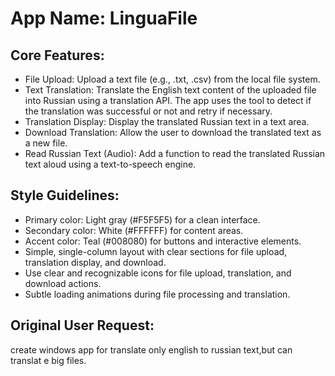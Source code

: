 # **App Name**: LinguaFile

## Core Features:

- File Upload: Upload a text file (e.g., .txt, .csv) from the local file system.
- Text Translation: Translate the English text content of the uploaded file into Russian using a translation API. The app uses the tool to detect if the translation was successful or not and retry if necessary.
- Translation Display: Display the translated Russian text in a text area.
- Download Translation: Allow the user to download the translated text as a new file.
- Read Russian Text (Audio): Add a function to read the translated Russian text aloud using a text-to-speech engine.

## Style Guidelines:

- Primary color: Light gray (#F5F5F5) for a clean interface.
- Secondary color: White (#FFFFFF) for content areas.
- Accent color: Teal (#008080) for buttons and interactive elements.
- Simple, single-column layout with clear sections for file upload, translation display, and download.
- Use clear and recognizable icons for file upload, translation, and download actions.
- Subtle loading animations during file processing and translation.

## Original User Request:
create windows app for translate only english to russian text,but can translat e big files.
  